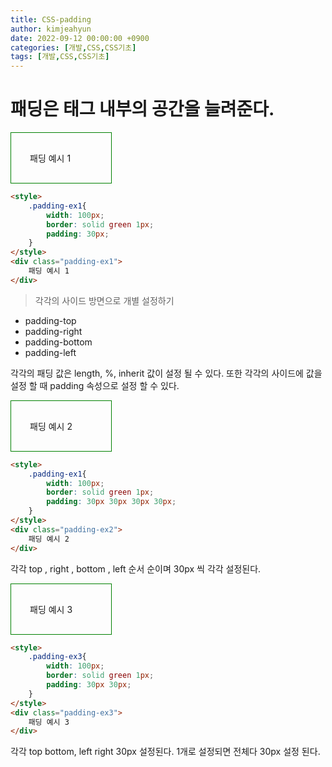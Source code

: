 ```yaml
---
title: CSS-padding
author: kimjeahyun
date: 2022-09-12 00:00:00 +0900
categories: [개발,CSS,CSS기초]
tags: [개발,CSS,CSS기초]
---
```


<style>
    .padding-ex1{
        width: 100px;
        border: solid green 1px;
        padding: 30px;
    }
    .padding-ex2{
        width: 100px;
        border: solid green 1px;
        padding: 30px 30px 30px 30px;
    }
    .padding-ex3{
        width: 100px;
        border: solid green 1px;
        padding: 30px 30px;
    }
</style>


# 패딩은 태그 내부의 공간을 늘려준다.


<div class="padding-ex1">
    패딩 예시 1
</div>

```html
<style>
    .padding-ex1{
        width: 100px;
        border: solid green 1px;
        padding: 30px;
    }
</style>
<div class="padding-ex1">
    패딩 예시 1
</div>

```


> 각각의 사이드 방면으로 개별 설정하기

-   padding-top
-   padding-right
-   padding-bottom
-   padding-left

각각의 패딩 값은 length, %, inherit 값이 설정 될 수 있다.
또한 각각의 사이드에 값을 설정 할 때 padding 속성으로 설정 할 수 있다.

<div class="padding-ex2">
    패딩 예시 2
</div>


```html
<style>
    .padding-ex1{
        width: 100px;
        border: solid green 1px;
        padding: 30px 30px 30px 30px;
    }
</style>
<div class="padding-ex2">
    패딩 예시 2
</div>

```

각각 top , right , bottom , left 순서 순이며 30px 씩 각각 설정된다.

<div class="padding-ex3">
    패딩 예시 3
</div>


```html
<style>
    .padding-ex3{
        width: 100px;
        border: solid green 1px;
        padding: 30px 30px;
    }
</style>
<div class="padding-ex3">
    패딩 예시 3
</div>

```

각각 top bottom, left right 30px 설정된다.
1개로 설정되면 전체다 30px 설정 된다.


